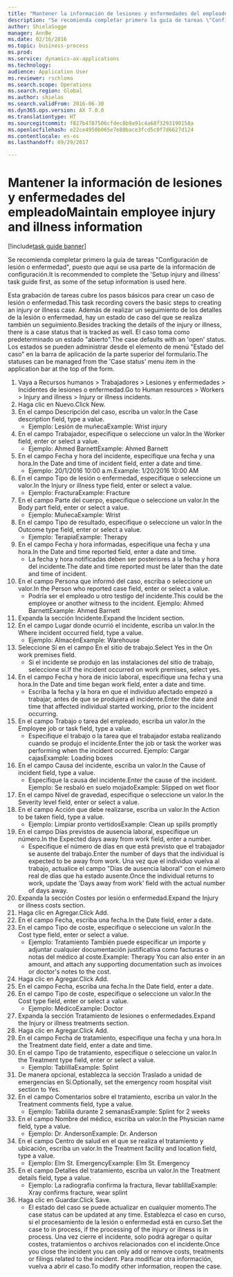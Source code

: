 ```yaml
--- 
title: "Mantener la información de lesiones y enfermedades del empleado"
description: "Se recomienda completar primero la guía de tareas \"Configuración de lesión o enfermedad\", puesto que aquí se usa parte de la información de configuración."
author: ShielaSogge
manager: AnnBe
ms.date: 02/16/2016
ms.topic: business-process
ms.prod: 
ms.service: dynamics-ax-applications
ms.technology: 
audience: Application User
ms.reviewer: rschloma
ms.search.scope: Operations
ms.search.region: Global
ms.author: shielas
ms.search.validFrom: 2016-06-30
ms.dyn365.ops.version: AX 7.0.0
ms.translationtype: HT
ms.sourcegitcommit: f827b4787506cfdec8b9a91c4a68f3293190158a
ms.openlocfilehash: e22ce4950b065e7e80bace3fcd5c0f7d6627d124
ms.contentlocale: es-es
ms.lasthandoff: 09/29/2017

---
```

# <a name="maintain-employee-injury-and-illness-information"></a><span data-ttu-id="dc77c-103">Mantener la información de lesiones y enfermedades del empleado</span><span class="sxs-lookup"><span data-stu-id="dc77c-103">Maintain employee injury and illness information</span></span>

[!include[task guide banner](../../includes/task-guide-banner.md)]

<span data-ttu-id="dc77c-104">Se recomienda completar primero la guía de tareas "Configuración de lesión o enfermedad", puesto que aquí se usa parte de la información de configuración.</span><span class="sxs-lookup"><span data-stu-id="dc77c-104">It is recommended to complete the 'Setup injury and illness' task guide first, as some of the setup information is used here.</span></span> 



<span data-ttu-id="dc77c-105">Esta grabación de tareas cubre los pasos básicos para crear un caso de lesión o enfermedad.</span><span class="sxs-lookup"><span data-stu-id="dc77c-105">This task recording covers the basic steps to creating an injury or illness case.</span></span> <span data-ttu-id="dc77c-106">Además de realizar un seguimiento de los detalles de la lesión o enfermedad, hay un estado de caso del que se realiza también un seguimiento.</span><span class="sxs-lookup"><span data-stu-id="dc77c-106">Besides tracking the details of the injury or illness, there is a case status that is tracked as well.</span></span>  <span data-ttu-id="dc77c-107">El caso toma como predeterminado un estado "abierto".</span><span class="sxs-lookup"><span data-stu-id="dc77c-107">The case defaults with an 'open' status.</span></span>  <span data-ttu-id="dc77c-108">Los estados se pueden administrar desde el elemento de menú "Estado del caso" en la barra de aplicación de la parte superior del formulario.</span><span class="sxs-lookup"><span data-stu-id="dc77c-108">The statuses can be managed from the 'Case status' menu item in the application bar at the top of the form.</span></span>

1. <span data-ttu-id="dc77c-109">Vaya a Recursos humanos > Trabajadores > Lesiones y enfermedades > Incidentes de lesiones o enfermedad.</span><span class="sxs-lookup"><span data-stu-id="dc77c-109">Go to Human resources > Workers > Injury and illness > Injury or illness incidents.</span></span>
2. <span data-ttu-id="dc77c-110">Haga clic en Nuevo.</span><span class="sxs-lookup"><span data-stu-id="dc77c-110">Click New.</span></span>
3. <span data-ttu-id="dc77c-111">En el campo Descripción del caso, escriba un valor.</span><span class="sxs-lookup"><span data-stu-id="dc77c-111">In the Case description field, type a value.</span></span>
    * <span data-ttu-id="dc77c-112">Ejemplo: Lesión de muñeca</span><span class="sxs-lookup"><span data-stu-id="dc77c-112">Example:  Wrist injury</span></span>  
4. <span data-ttu-id="dc77c-113">En el campo Trabajador, especifique o seleccione un valor.</span><span class="sxs-lookup"><span data-stu-id="dc77c-113">In the Worker field, enter or select a value.</span></span>
    * <span data-ttu-id="dc77c-114">Ejemplo: Ahmed Barnett</span><span class="sxs-lookup"><span data-stu-id="dc77c-114">Example: Ahmed Barnett</span></span>  
5. <span data-ttu-id="dc77c-115">En el campo Fecha y hora del incidente, especifique una fecha y una hora.</span><span class="sxs-lookup"><span data-stu-id="dc77c-115">In the Date and time of incident field, enter a date and time.</span></span>
    * <span data-ttu-id="dc77c-116">Ejemplo: 20/1/2016 10:00 a.m.</span><span class="sxs-lookup"><span data-stu-id="dc77c-116">Example:  1/20/2016 10:00 AM</span></span>  
6. <span data-ttu-id="dc77c-117">En el campo Tipo de lesión o enfermedad, especifique o seleccione un valor.</span><span class="sxs-lookup"><span data-stu-id="dc77c-117">In the Injury or illness type field, enter or select a value.</span></span>
    * <span data-ttu-id="dc77c-118">Ejemplo: Fractura</span><span class="sxs-lookup"><span data-stu-id="dc77c-118">Example:  Fracture</span></span>  
7. <span data-ttu-id="dc77c-119">En el campo Parte del cuerpo, especifique o seleccione un valor.</span><span class="sxs-lookup"><span data-stu-id="dc77c-119">In the Body part field, enter or select a value.</span></span>
    * <span data-ttu-id="dc77c-120">Ejemplo: Muñeca</span><span class="sxs-lookup"><span data-stu-id="dc77c-120">Example:  Wrist</span></span>  
8. <span data-ttu-id="dc77c-121">En el campo Tipo de resultado, especifique o seleccione un valor.</span><span class="sxs-lookup"><span data-stu-id="dc77c-121">In the Outcome type field, enter or select a value.</span></span>
    * <span data-ttu-id="dc77c-122">Ejemplo: Terapia</span><span class="sxs-lookup"><span data-stu-id="dc77c-122">Example:  Therapy</span></span>  
9. <span data-ttu-id="dc77c-123">En el campo Fecha y hora informadas, especifique una fecha y una hora.</span><span class="sxs-lookup"><span data-stu-id="dc77c-123">In the Date and time reported field, enter a date and time.</span></span>
    * <span data-ttu-id="dc77c-124">La fecha y hora notificadas deben ser posteriores a la fecha y hora del incidente.</span><span class="sxs-lookup"><span data-stu-id="dc77c-124">The date and time reported must be later than the date and time of incident.</span></span>  
10. <span data-ttu-id="dc77c-125">En el campo Persona que informó del caso, escriba o seleccione un valor.</span><span class="sxs-lookup"><span data-stu-id="dc77c-125">In the Person who reported case field, enter or select a value.</span></span>
    * <span data-ttu-id="dc77c-126">Podría ser el empleado u otro testigo del incidente.</span><span class="sxs-lookup"><span data-stu-id="dc77c-126">This could be the employee or another witness to the incident.</span></span>  <span data-ttu-id="dc77c-127">Ejemplo: Ahmed Barnett</span><span class="sxs-lookup"><span data-stu-id="dc77c-127">Example: Ahmed Barnett</span></span>  
11. <span data-ttu-id="dc77c-128">Expanda la sección Incidente.</span><span class="sxs-lookup"><span data-stu-id="dc77c-128">Expand the Incident section.</span></span>
12. <span data-ttu-id="dc77c-129">En el campo Lugar donde ocurrió el incidente, escriba un valor.</span><span class="sxs-lookup"><span data-stu-id="dc77c-129">In the Where incident occurred field, type a value.</span></span>
    * <span data-ttu-id="dc77c-130">Ejemplo: Almacén</span><span class="sxs-lookup"><span data-stu-id="dc77c-130">Example:  Warehouse</span></span>  
13. <span data-ttu-id="dc77c-131">Seleccione Sí en el campo En el sitio de trabajo.</span><span class="sxs-lookup"><span data-stu-id="dc77c-131">Select Yes in the On work premises field.</span></span>
    * <span data-ttu-id="dc77c-132">Si el incidente se produjo en las instalaciones del sitio de trabajo, seleccione sí.</span><span class="sxs-lookup"><span data-stu-id="dc77c-132">If the incident occurred on work premises, select yes.</span></span>  
14. <span data-ttu-id="dc77c-133">En el campo Fecha y hora de inicio laboral, especifique una fecha y una hora.</span><span class="sxs-lookup"><span data-stu-id="dc77c-133">In the Date and time began work field, enter a date and time.</span></span>
    * <span data-ttu-id="dc77c-134">Escriba la fecha y la hora en que el individuo afectado empezó a trabajar, antes de que se produjera el incidente.</span><span class="sxs-lookup"><span data-stu-id="dc77c-134">Enter the date and time that affected individual started working, prior to the incident occurring.</span></span>  
15. <span data-ttu-id="dc77c-135">En el campo Trabajo o tarea del empleado, escriba un valor.</span><span class="sxs-lookup"><span data-stu-id="dc77c-135">In the Employee job or task field, type a value.</span></span>
    * <span data-ttu-id="dc77c-136">Especifique el trabajo o la tarea que el trabajador estaba realizando cuando se produjo el incidente.</span><span class="sxs-lookup"><span data-stu-id="dc77c-136">Enter the job or task the worker was performing when the incident occurred.</span></span>  <span data-ttu-id="dc77c-137">Ejemplo: Cargar cajas</span><span class="sxs-lookup"><span data-stu-id="dc77c-137">Example:  Loading boxes</span></span>  
16. <span data-ttu-id="dc77c-138">En el campo Causa del incidente, escriba un valor.</span><span class="sxs-lookup"><span data-stu-id="dc77c-138">In the Cause of incident field, type a value.</span></span>
    * <span data-ttu-id="dc77c-139">Especifique la causa del incidente.</span><span class="sxs-lookup"><span data-stu-id="dc77c-139">Enter the cause of the incident.</span></span>  <span data-ttu-id="dc77c-140">Ejemplo: Se resbaló en suelo mojado</span><span class="sxs-lookup"><span data-stu-id="dc77c-140">Example:  Slipped on wet floor</span></span>  
17. <span data-ttu-id="dc77c-141">En el campo Nivel de gravedad, especifique o seleccione un valor.</span><span class="sxs-lookup"><span data-stu-id="dc77c-141">In the Severity level field, enter or select a value.</span></span>
18. <span data-ttu-id="dc77c-142">En el campo Acción que debe realizarse, escriba un valor.</span><span class="sxs-lookup"><span data-stu-id="dc77c-142">In the Action to be taken field, type a value.</span></span>
    * <span data-ttu-id="dc77c-143">Ejemplo: Limpiar pronto vertidos</span><span class="sxs-lookup"><span data-stu-id="dc77c-143">Example:  Clean up spills promptly</span></span>  
19. <span data-ttu-id="dc77c-144">En el campo Días previstos de ausencia laboral, especifique un número.</span><span class="sxs-lookup"><span data-stu-id="dc77c-144">In the Expected days away from work field, enter a number.</span></span>
    * <span data-ttu-id="dc77c-145">Especifique el número de días en que está previsto que el trabajador se ausente del trabajo.</span><span class="sxs-lookup"><span data-stu-id="dc77c-145">Enter the number of days that the individual is expected to be away from work.</span></span>  <span data-ttu-id="dc77c-146">Una vez que el individuo vuelva al trabajo, actualice el campo "Días de ausencia laboral" con el número real de días que ha estado ausente.</span><span class="sxs-lookup"><span data-stu-id="dc77c-146">Once the individual returns to work, update the 'Days away from work' field with the actual number of days away.</span></span>  
20. <span data-ttu-id="dc77c-147">Expanda la sección Costes por lesión o enfermedad.</span><span class="sxs-lookup"><span data-stu-id="dc77c-147">Expand the Injury or illness costs section.</span></span>
21. <span data-ttu-id="dc77c-148">Haga clic en Agregar.</span><span class="sxs-lookup"><span data-stu-id="dc77c-148">Click Add.</span></span>
22. <span data-ttu-id="dc77c-149">En el campo Fecha, escriba una fecha.</span><span class="sxs-lookup"><span data-stu-id="dc77c-149">In the Date field, enter a date.</span></span>
23. <span data-ttu-id="dc77c-150">En el campo Tipo de coste, especifique o seleccione un valor.</span><span class="sxs-lookup"><span data-stu-id="dc77c-150">In the Cost type field, enter or select a value.</span></span>
    * <span data-ttu-id="dc77c-151">Ejemplo: Tratamiento También puede especificar un importe y adjuntar cualquier documentación justificativa como facturas o notas del médico al coste.</span><span class="sxs-lookup"><span data-stu-id="dc77c-151">Example:  Therapy    You can also enter in an amount, and attach any supporting documentation such as invoices or doctor's notes to the cost.</span></span>  
24. <span data-ttu-id="dc77c-152">Haga clic en Agregar.</span><span class="sxs-lookup"><span data-stu-id="dc77c-152">Click Add.</span></span>
25. <span data-ttu-id="dc77c-153">En el campo Fecha, escriba una fecha.</span><span class="sxs-lookup"><span data-stu-id="dc77c-153">In the Date field, enter a date.</span></span>
26. <span data-ttu-id="dc77c-154">En el campo Tipo de coste, especifique o seleccione un valor.</span><span class="sxs-lookup"><span data-stu-id="dc77c-154">In the Cost type field, enter or select a value.</span></span>
    * <span data-ttu-id="dc77c-155">Ejemplo: Médico</span><span class="sxs-lookup"><span data-stu-id="dc77c-155">Example: Doctor</span></span>  
27. <span data-ttu-id="dc77c-156">Expanda la sección Tratamiento de lesiones o enfermedades.</span><span class="sxs-lookup"><span data-stu-id="dc77c-156">Expand the Injury or illness treatments section.</span></span>
28. <span data-ttu-id="dc77c-157">Haga clic en Agregar.</span><span class="sxs-lookup"><span data-stu-id="dc77c-157">Click Add.</span></span>
29. <span data-ttu-id="dc77c-158">En el campo Fecha de tratamiento, especifique una fecha y una hora.</span><span class="sxs-lookup"><span data-stu-id="dc77c-158">In the Treatment date field, enter a date and time.</span></span>
30. <span data-ttu-id="dc77c-159">En el campo Tipo de tratamiento, especifique o seleccione un valor.</span><span class="sxs-lookup"><span data-stu-id="dc77c-159">In the Treatment type field, enter or select a value.</span></span>
    * <span data-ttu-id="dc77c-160">Ejemplo: Tablilla</span><span class="sxs-lookup"><span data-stu-id="dc77c-160">Example:  Splint</span></span>  
31. <span data-ttu-id="dc77c-161">De manera opcional, establezca la sección Traslado a unidad de emergencias en Sí.</span><span class="sxs-lookup"><span data-stu-id="dc77c-161">Optionally, set the emergency room hospital visit section to Yes.</span></span>
32. <span data-ttu-id="dc77c-162">En el campo Comentarios sobre el tratamiento, escriba un valor.</span><span class="sxs-lookup"><span data-stu-id="dc77c-162">In the Treatment comments field, type a value.</span></span>
    * <span data-ttu-id="dc77c-163">Ejemplo: Tablilla durante 2 semanas</span><span class="sxs-lookup"><span data-stu-id="dc77c-163">Example:  Splint for 2 weeks</span></span>  
33. <span data-ttu-id="dc77c-164">En el campo Nombre del médico, escriba un valor.</span><span class="sxs-lookup"><span data-stu-id="dc77c-164">In the Physician name field, type a value.</span></span>
    * <span data-ttu-id="dc77c-165">Ejemplo: Dr. Anderson</span><span class="sxs-lookup"><span data-stu-id="dc77c-165">Example:  Dr. Anderson</span></span>  
34. <span data-ttu-id="dc77c-166">En el campo Centro de salud en el que se realiza el tratamiento y ubicación, escriba un valor.</span><span class="sxs-lookup"><span data-stu-id="dc77c-166">In the Treatment facility and location field, type a value.</span></span>
    * <span data-ttu-id="dc77c-167">Ejemplo: Elm St. Emergency</span><span class="sxs-lookup"><span data-stu-id="dc77c-167">Example:  Elm St. Emergency</span></span>  
35. <span data-ttu-id="dc77c-168">En el campo Detalles del tratamiento, escriba un valor.</span><span class="sxs-lookup"><span data-stu-id="dc77c-168">In the Treatment details field, type a value.</span></span>
    * <span data-ttu-id="dc77c-169">Ejemplo: La radiografía confirma la fractura, llevar tablilla</span><span class="sxs-lookup"><span data-stu-id="dc77c-169">Example:  Xray confirms fracture, wear splint</span></span>  
36. <span data-ttu-id="dc77c-170">Haga clic en Guardar.</span><span class="sxs-lookup"><span data-stu-id="dc77c-170">Click Save.</span></span>
    * <span data-ttu-id="dc77c-171">El estado del caso se puede actualizar en cualquier momento.</span><span class="sxs-lookup"><span data-stu-id="dc77c-171">The case status can be updated at any time.</span></span>  <span data-ttu-id="dc77c-172">Establezca el caso en curso, si el procesamiento de la lesión o enfermedad está en curso.</span><span class="sxs-lookup"><span data-stu-id="dc77c-172">Set the case to in process, if the processing of the injury or illness is in process.</span></span>  <span data-ttu-id="dc77c-173">Una vez cierre el incidente, solo podrá agregar o quitar costes, tratamientos o archivos relacionados con el incidente.</span><span class="sxs-lookup"><span data-stu-id="dc77c-173">Once you close the incident you can only add or remove costs, treatments or filings related to the incident.</span></span>  <span data-ttu-id="dc77c-174">Para modificar otra información, vuelva a abrir el caso.</span><span class="sxs-lookup"><span data-stu-id="dc77c-174">To modify other information, reopen the case.</span></span>  


